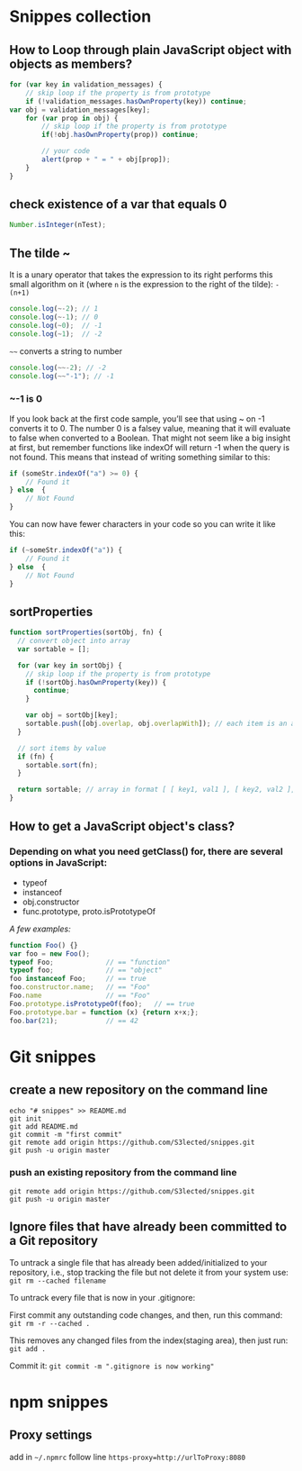 # Snippes collection

## How to Loop through plain JavaScript object with objects as members?

```javascript
for (var key in validation_messages) {
    // skip loop if the property is from prototype
    if (!validation_messages.hasOwnProperty(key)) continue;
var obj = validation_messages[key];
    for (var prop in obj) {
        // skip loop if the property is from prototype
        if(!obj.hasOwnProperty(prop)) continue;

        // your code
        alert(prop + " = " + obj[prop]);
    }
}
```

## check existence of a var that equals 0

```javascript
Number.isInteger(nTest);
```

## The tilde ~
It is a unary operator that takes the expression to its right performs this small algorithm on it (where `n` is the expression to the right of the tilde): `-(n+1)`

```javascript
console.log(~-2); // 1
console.log(~-1); // 0
console.log(~0);  // -1
console.log(~1);  // -2
```

`~~` converts a string to number
```javascript
console.log(~~-2); // -2
console.log(~~"-1"); // -1
```

### ~-1 is 0

If you look back at the first code sample, you’ll see that using ~ on -1 converts it to 0. The number 0 is a falsey value, meaning that it will evaluate to false when converted to a Boolean. That might not seem like a big insight at first, but remember functions like indexOf will return -1 when the query is not found. This means that instead of writing something similar to this:

```javascript
if (someStr.indexOf("a") >= 0) {
	// Found it
} else  {
	// Not Found
}
```

You can now have fewer characters in your code so you can write it like this:
```javascript
if (~someStr.indexOf("a")) {
	// Found it
} else  {
	// Not Found
}
```

## sortProperties

```javascript
function sortProperties(sortObj, fn) {
  // convert object into array
  var sortable = [];

  for (var key in sortObj) {
    // skip loop if the property is from prototype
    if (!sortObj.hasOwnProperty(key)) {
      continue;
    }

    var obj = sortObj[key];
    sortable.push([obj.overlap, obj.overlapWith]); // each item is an array in format [key, value]
  }

  // sort items by value
  if (fn) {
    sortable.sort(fn);
  }

  return sortable; // array in format [ [ key1, val1 ], [ key2, val2 ], ... ]
}
```

## How to get a JavaScript object's class?

### Depending on what you need getClass() for, there are several options in JavaScript:
* typeof
* instanceof
* obj.constructor
* func.prototype, proto.isPrototypeOf

*A few examples:*
```javascript
function Foo() {}
var foo = new Foo();
typeof Foo;             // == "function"
typeof foo;             // == "object"
foo instanceof Foo;     // == true
foo.constructor.name;   // == "Foo"
Foo.name                // == "Foo"    
Foo.prototype.isPrototypeOf(foo);   // == true
Foo.prototype.bar = function (x) {return x+x;};
foo.bar(21);            // == 42
```

# Git snippes

## create a new repository on the command line
```
echo "# snippes" >> README.md
git init
git add README.md
git commit -m "first commit"
git remote add origin https://github.com/S3lected/snippes.git
git push -u origin master
```

### push an existing repository from the command line
```
git remote add origin https://github.com/S3lected/snippes.git
git push -u origin master
```

## Ignore files that have already been committed to a Git repository

To untrack a single file that has already been added/initialized to your repository, i.e., stop tracking the file but not delete it from your system use: `git rm --cached filename`

To untrack every file that is now in your .gitignore:

First commit any outstanding code changes, and then, run this command: `git rm -r --cached .`

This removes any changed files from the index(staging area), then just run: `git add .`

Commit it: `git commit -m ".gitignore is now working"`

# npm snippes

## Proxy settings
add in `~/.npmrc` follow line `https-proxy=http://urlToProxy:8080`
